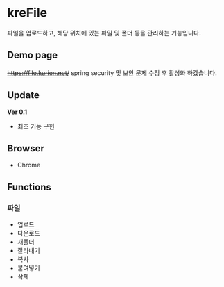 # kreFile
파일을 업로드하고, 해당 위치에 있는 파일 및 폴더 등을 관리하는 기능입니다.

## Demo page
~~https://file.kurien.net/~~ spring security 및 보안 문제 수정 후 활성화 하겠습니다.

## Update
**Ver 0.1**
* 최초 기능 구현

## Browser
* Chrome

## Functions
### 파일
* 업로드
* 다운로드
* 새폴더
* 잘라내기
* 복사
* 붙여넣기
* 삭제